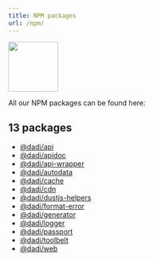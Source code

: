 ```yaml
---
title: NPM packages
url: /npm/
---
```


<img src="https://docs.npmjs.com/images/npm.svg" width="100">

All our NPM packages can be found here:

## 13 packages

* [@dadi/api](https://www.npmjs.com/package/@dadi/api)
* [@dadi/apidoc](https://www.npmjs.com/package/@dadi/apidoc)
* [@dadi/api-wrapper](https://www.npmjs.com/package/@dadi/api-wrapper)
* [@dadi/autodata](https://www.npmjs.com/package/@dadi/autodata)
* [@dadi/cache](https://www.npmjs.com/package/@dadi/cache)
* [@dadi/cdn](https://www.npmjs.com/package/@dadi/cdn)
* [@dadi/dustjs-helpers](https://www.npmjs.com/package/@dadi/dustjs-helpers)
* [@dadi/format-error](https://www.npmjs.com/package/@dadi/format-error)
* [@dadi/generator](https://www.npmjs.com/package/@dadi/generator)
* [@dadi/logger](https://www.npmjs.com/package/@dadi/logger)
* [@dadi/passport](https://www.npmjs.com/package/@dadi/passport)
* [@dadi/toolbelt](https://www.npmjs.com/package/@dadi/toolbelt)
* [@dadi/web](https://www.npmjs.com/package/@dadi/web)
